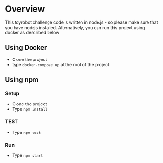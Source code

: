 # Overview
This toyrobot challenge code is written in node.js - so please make sure that you have nodejs installed.
Alternatively, you can run this project using docker as described below

## Using Docker
- Clone the project
- type `docker-compose up` at the root of the project


## Using npm 
### Setup
- Clone the project 
- Type `npm install`

### TEST
- Type `npm test`

### Run 
- Type `npm start`